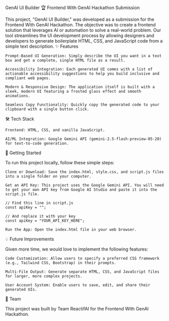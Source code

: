 GenAI UI Builder
🏆 Frontend With GenAI Hackathon Submission

This project, "GenAI UI Builder," was developed as a submission for the Frontend With GenAI Hackathon. The objective was to create a frontend solution that leverages AI or automation to solve a real-world problem. Our tool streamlines the UI development process by allowing designers and developers to generate boilerplate HTML, CSS, and JavaScript code from a simple text description.
✨ Features

    Prompt-Based UI Generation: Simply describe the UI you want in a text box and get a complete, single HTML file as a result.

    Accessibility Integration: Each generated UI comes with a list of actionable accessibility suggestions to help you build inclusive and compliant web pages.

    Modern & Responsive Design: The application itself is built with a sleek, modern UI featuring a frosted glass effect and smooth animations.

    Seamless Copy Functionality: Quickly copy the generated code to your clipboard with a single button click.

🛠️ Tech Stack

    Frontend: HTML, CSS, and vanilla JavaScript.

    AI/ML Integration: Google Gemini API (gemini-2.5-flash-preview-05-20) for text-to-code generation.

🚀 Getting Started

To run this project locally, follow these simple steps:

    Clone or Download: Save the index.html, style.css, and script.js files into a single folder on your computer.

    Get an API Key: This project uses the Google Gemini API. You will need to get your own API key from Google AI Studio and paste it into the script.js file.

    // Find this line in script.js
    const apiKey = ""; 

    // And replace it with your key
    const apiKey = "YOUR_API_KEY_HERE";

    Run the App: Open the index.html file in your web browser.

💡 Future Improvements

Given more time, we would love to implement the following features:

    Code Customization: Allow users to specify a preferred CSS framework (e.g., Tailwind CSS, Bootstrap) in their prompts.

    Multi-File Output: Generate separate HTML, CSS, and JavaScript files for larger, more complex projects.

    User Account System: Enable users to save, edit, and share their generated UIs.

👥 Team

This project was built by Team ReactifAI  for the Frontend With GenAI Hackathon.
